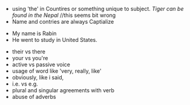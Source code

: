 

+ using 'the' in Countires or something unique to subject. _Tiger can be found in the Nepal_ //this seems bit wrong
+ Name and contries are always Captialize
 - My name is Rabin
 - He went to study in United States.
+ their vs there
+ your vs you're
+ active vs passive voice
+ usage of word like 'very, really, like'
+ obviously, like i said, 
+ i.e. vs e.g.
+ plural and singular agreements with verb
+ abuse of adverbs